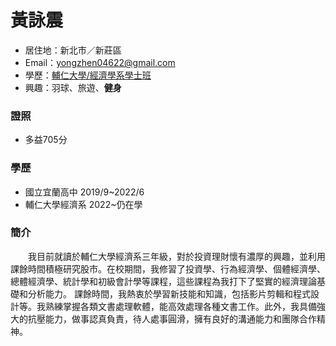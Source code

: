# 黃詠震
- 居住地：新北市／新莊區
- Email：yongzhen04622@gmail.com
- 學歷：[輔仁大學/經濟學系學士班](https://www.economics.fju.edu.tw/)
- 興趣：羽球、旅遊、**健身**

### 證照
- 多益705分
### 學歷
- 國立宜蘭高中 2019/9~2022/6 
- 輔仁大學經濟系 2022~仍在學
### 簡介
　　我目前就讀於輔仁大學經濟系三年級，對於投資理財懷有濃厚的興趣，並利用課餘時間積極研究股市。在校期間，我修習了投資學、行為經濟學、個體經濟學、總體經濟學、統計學和初級會計學等課程，這些課程為我打下了堅實的經濟理論基礎和分析能力。
課餘時間，我熱衷於學習新技能和知識，包括影片剪輯和程式設計等。我熟練掌握各類文書處理軟體，能高效處理各種文書工作。此外，我具備強大的抗壓能力，做事認真負責，待人處事圓滑，擁有良好的溝通能力和團隊合作精神。
